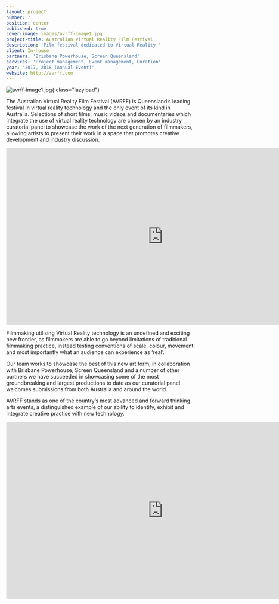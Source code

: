 ```yaml
---
layout: project
number: 7
position: center
published: true
cover-image: images/avrff-image1.jpg
project-title: Australian Virtual Reality Film Festival
description: 'Film festival dedicated to Virtual Reality '
client: In-house
partners: 'Brisbane Powerhouse, Screen Queensland'
services: 'Project management, Event management, Curation'
year: '2017, 2018 (Annual Event)'
website: http://avrff.com
---
```


![avrff-image1.jpg]({{site.baseurl}}/images/avrff-image1.jpg){:class="lazyload"}

The Australian Virtual Reality Film Festival (AVRFF) is Queensland’s leading festival in virtual reality technology and the only event of its kind in Australia. Selections of short films, music videos and documentaries which integrate the use of virtual reality technology are chosen by an industry curatorial panel to showcase the work of the next generation of filmmakers, allowing artists to present their work in a space that promotes creative development and industry discussion. 

<div class="video-responsive">
	<iframe class="lazyload" width="840" height="473" src="https://www.youtube.com/embed/GiDL6wYVgAo" frameborder="0" allowfullscreen=""></iframe>
</div>

Filmmaking utilising Virtual Reality technology is an undefined and exciting new frontier, as filmmakers are able to go beyond limitations of traditional filmmaking practice, instead testing conventions of scale, colour, movement and most importantly what an audience can experience as ‘real’. 

Our team works to showcase the best of this new art form, in collaboration with Brisbane Powerhouse, Screen Queensland and a number of other partners we have succeeded in showcasing some of the most groundbreaking and largest productions to date as our curatorial panel welcomes submissions from both Australia and around the world. 

AVRFF stands as one of the country’s most advanced and forward thinking arts events, a distinguished example of our ability to identify, exhibit and integrate creative practise with new technology.

<div class="video-responsive">
	<iframe class="lazyload" width="840" height="473" src="https://www.youtube.com/embed/XZUpVgJyiPU" frameborder="0" allowfullscreen=""></iframe>
</div>

